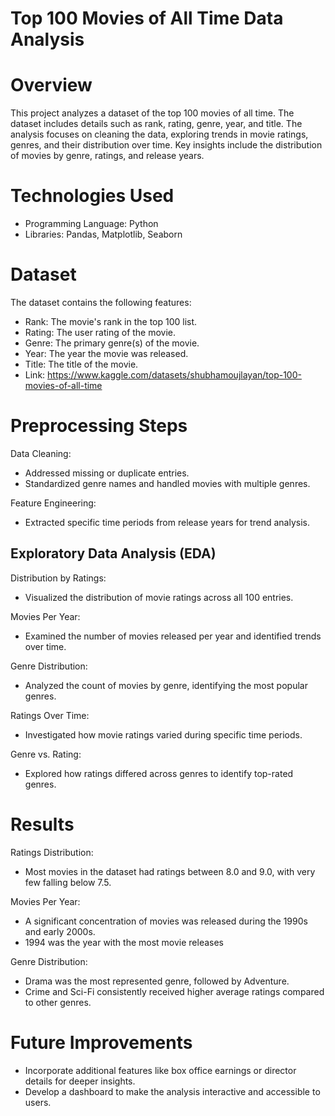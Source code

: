 # Top 100 Movies of All Time Data Analysis

# Overview 
This project analyzes a dataset of the top 100 movies of all time. The dataset includes details such as rank, rating, genre, year, and title. The analysis focuses on cleaning the data, exploring trends in movie ratings, genres, and their distribution over time. Key insights include the distribution of movies by genre, ratings, and release years.

# Technologies Used
- Programming Language: Python
- Libraries: Pandas, Matplotlib, Seaborn
# Dataset
The dataset contains the following features:
- Rank: The movie's rank in the top 100 list.
- Rating: The user rating of the movie.
- Genre: The primary genre(s) of the movie.
- Year: The year the movie was released.
- Title: The title of the movie.
- Link: https://www.kaggle.com/datasets/shubhamoujlayan/top-100-movies-of-all-time
# Preprocessing Steps
Data Cleaning:
- Addressed missing or duplicate entries.
- Standardized genre names and handled movies with multiple genres.

Feature Engineering:
- Extracted specific time periods from release years for trend analysis.
## Exploratory Data Analysis (EDA)
Distribution by Ratings: 
- Visualized the distribution of movie ratings across all 100 entries.

Movies Per Year: 
- Examined the number of movies released per year and identified trends over time.

Genre Distribution: 
- Analyzed the count of movies by genre, identifying the most popular genres.

Ratings Over Time: 
- Investigated how movie ratings varied during specific time periods.

Genre vs. Rating:
- Explored how ratings differed across genres to identify top-rated genres.
# Results 
Ratings Distribution:
- Most movies in the dataset had ratings between 8.0 and 9.0, with very few falling below 7.5.

Movies Per Year:
- A significant concentration of movies was released during the 1990s and early 2000s.
- 1994 was the year with the most movie releases

Genre Distribution:
- Drama was the most represented genre, followed by Adventure.
- Crime and Sci-Fi consistently received higher average ratings compared to other genres.

# Future Improvements
- Incorporate additional features like box office earnings or director details for deeper insights.
- Develop a dashboard to make the analysis interactive and accessible to users.
